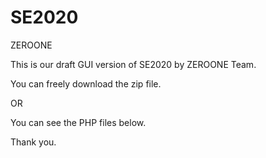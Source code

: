 # SE2020
ZEROONE

This is our draft GUI version of SE2020 by ZEROONE Team.

You can freely download the zip file.

OR

You can see the PHP files below.

Thank you.
